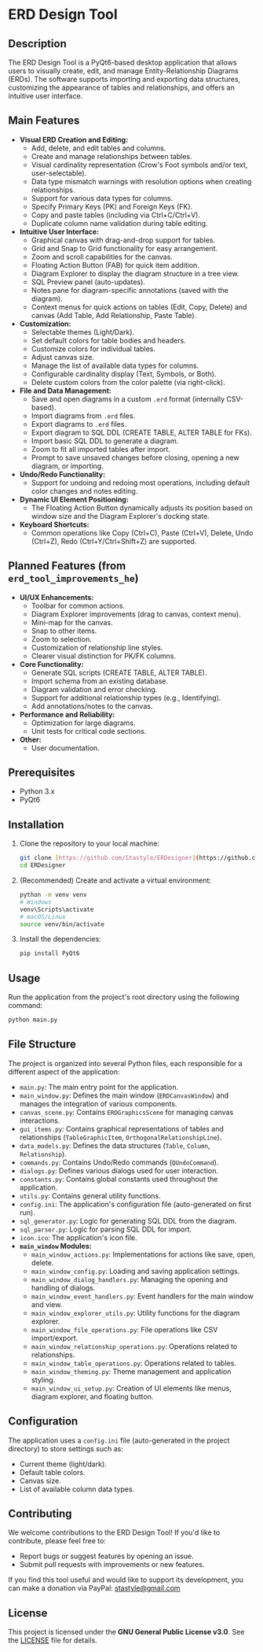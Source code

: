 # ERD Design Tool

## Description

The ERD Design Tool is a PyQt6-based desktop application that allows users to visually create, edit, and manage Entity-Relationship Diagrams (ERDs). The software supports importing and exporting data structures, customizing the appearance of tables and relationships, and offers an intuitive user interface.

## Main Features

* **Visual ERD Creation and Editing:**
    * Add, delete, and edit tables and columns.
    * Create and manage relationships between tables.
    * Visual cardinality representation (Crow's Foot symbols and/or text, user-selectable).
    * Data type mismatch warnings with resolution options when creating relationships.
    * Support for various data types for columns.
    * Specify Primary Keys (PK) and Foreign Keys (FK).
    * Copy and paste tables (including via Ctrl+C/Ctrl+V).
    * Duplicate column name validation during table editing.
* **Intuitive User Interface:**
    * Graphical canvas with drag-and-drop support for tables.
    * Grid and Snap to Grid functionality for easy arrangement.
    * Zoom and scroll capabilities for the canvas.
    * Floating Action Button (FAB) for quick item addition.
    * Diagram Explorer to display the diagram structure in a tree view.
    * SQL Preview panel (auto-updates).
    * Notes pane for diagram-specific annotations (saved with the diagram).
    * Context menus for quick actions on tables (Edit, Copy, Delete) and canvas (Add Table, Add Relationship, Paste Table).
* **Customization:**
    * Selectable themes (Light/Dark).
    * Set default colors for table bodies and headers.
    * Customize colors for individual tables.
    * Adjust canvas size.
    * Manage the list of available data types for columns.
    * Configurable cardinality display (Text, Symbols, or Both).
    * Delete custom colors from the color palette (via right-click).
* **File and Data Management:**
    * Save and open diagrams in a custom `.erd` format (internally CSV-based).
    * Import diagrams from `.erd` files.
    * Export diagrams to `.erd` files.
    * Export diagram to SQL DDL (CREATE TABLE, ALTER TABLE for FKs).
    * Import basic SQL DDL to generate a diagram.
    * Zoom to fit all imported tables after import.
    * Prompt to save unsaved changes before closing, opening a new diagram, or importing.
* **Undo/Redo Functionality:**
    * Support for undoing and redoing most operations, including default color changes and notes editing.
* **Dynamic UI Element Positioning:**
    * The Floating Action Button dynamically adjusts its position based on window size and the Diagram Explorer's docking state.
* **Keyboard Shortcuts:**
    * Common operations like Copy (Ctrl+C), Paste (Ctrl+V), Delete, Undo (Ctrl+Z), Redo (Ctrl+Y/Ctrl+Shift+Z) are supported.

## Planned Features (from `erd_tool_improvements_he`)

* **UI/UX Enhancements:**
    * Toolbar for common actions.
    * Diagram Explorer improvements (drag to canvas, context menu).
    * Mini-map for the canvas.
    * Snap to other items.
    * Zoom to selection.
    * Customization of relationship line styles.
    * Clearer visual distinction for PK/FK columns.
* **Core Functionality:**
    * Generate SQL scripts (CREATE TABLE, ALTER TABLE).
    * Import schema from an existing database.
    * Diagram validation and error checking.
    * Support for additional relationship types (e.g., Identifying).
    * Add annotations/notes to the canvas.
* **Performance and Reliability:**
    * Optimization for large diagrams.
    * Unit tests for critical code sections.
* **Other:**
    * User documentation.

## Prerequisites

* Python 3.x
* PyQt6

## Installation

1.  Clone the repository to your local machine:
    ```bash
    git clone [https://github.com/Stastyle/ERDesigner](https://github.com/Stastyle/ERDesigner)
    cd ERDesigner
    ```
2.  (Recommended) Create and activate a virtual environment:
    ```bash
    python -m venv venv
    # Windows
    venv\Scripts\activate
    # macOS/Linux
    source venv/bin/activate
    ```
3.  Install the dependencies:
    ```bash
    pip install PyQt6
    ```

## Usage

Run the application from the project's root directory using the following command:
```bash
python main.py
```

## File Structure

The project is organized into several Python files, each responsible for a different aspect of the application:

* `main.py`: The main entry point for the application.
* `main_window.py`: Defines the main window (`ERDCanvasWindow`) and manages the integration of various components.
* `canvas_scene.py`: Contains `ERDGraphicsScene` for managing canvas interactions.
* `gui_items.py`: Contains graphical representations of tables and relationships (`TableGraphicItem`, `OrthogonalRelationshipLine`).
* `data_models.py`: Defines the data structures (`Table`, `Column`, `Relationship`).
* `commands.py`: Contains Undo/Redo commands (`QUndoCommand`).
* `dialogs.py`: Defines various dialogs used for user interaction.
* `constants.py`: Contains global constants used throughout the application.
* `utils.py`: Contains general utility functions.
* `config.ini`: The application's configuration file (auto-generated on first run).
* `sql_generator.py`: Logic for generating SQL DDL from the diagram.
* `sql_parser.py`: Logic for parsing SQL DDL for import.
* `icon.ico`: The application's icon file.
* **`main_window` Modules:**
    * `main_window_actions.py`: Implementations for actions like save, open, delete.
    * `main_window_config.py`: Loading and saving application settings.
    * `main_window_dialog_handlers.py`: Managing the opening and handling of dialogs.
    * `main_window_event_handlers.py`: Event handlers for the main window and view.
    * `main_window_explorer_utils.py`: Utility functions for the diagram explorer.
    * `main_window_file_operations.py`: File operations like CSV import/export.
    * `main_window_relationship_operations.py`: Operations related to relationships.
    * `main_window_table_operations.py`: Operations related to tables.
    * `main_window_theming.py`: Theme management and application styling.
    * `main_window_ui_setup.py`: Creation of UI elements like menus, diagram explorer, and floating button.

## Configuration

The application uses a `config.ini` file (auto-generated in the project directory) to store settings such as:
* Current theme (light/dark).
* Default table colors.
* Canvas size.
* List of available column data types.

## Contributing

We welcome contributions to the ERD Design Tool! If you'd like to contribute, please feel free to:

* Report bugs or suggest features by opening an issue.
* Submit pull requests with improvements or new features.

If you find this tool useful and would like to support its development, you can make a donation via PayPal:
[stastyle@gmail.com](mailto:stastyle@gmail.com)

## License

This project is licensed under the **GNU General Public License v3.0**. See the [LICENSE](LICENSE) file for details.
